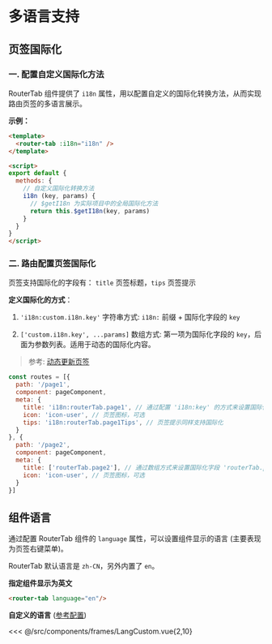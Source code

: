 # 多语言支持


## 页签国际化

### 一. 配置自定义国际化方法

RouterTab 组件提供了 `i18n` 属性，用以配置自定义的国际化转换方法，从而实现路由页签的多语言展示。

<doc-links api="#i18n" demo="/i18n/"></doc-links>

**示例：**

``` html {2,9}
<template>
  <router-tab :i18n="i18n" />
</template>

<script>
export default {
  methods: {
    // 自定义国际化转换方法
    i18n (key, params) {
      // $getI18n 为实际项目中的全局国际化方法
      return this.$getI18n(key, params)
    }
  }
}
</script>
```


### 二. 路由配置页签国际化

页签支持国际化的字段有： `title` 页签标题，`tips` 页签提示
  

**定义国际化的方式**：

  1. `'i18n:custom.i18n.key'` 字符串方式: `i18n:` 前缀 + 国际化字段的 `key`

  2. `['custom.i18n.key', ...params]` 数组方式: 第一项为国际化字段的 `key`，后面为参数列表。适用于动态的国际化内容。
    
  > 参考: [动态更新页签](../advanced/dynamic-tab-info.md#动态更新页签)


``` javascript {5,7,13}
const routes = [{
  path: '/page1',
  component: pageComponent,
  meta: {
    title: 'i18n:routerTab.page1', // 通过配置 'i18n:key' 的方式来设置国际化字段 'routerTab.page1'
    icon: 'icon-user', // 页签图标，可选
    tips: 'i18n:routerTab.page1Tips', // 页签提示同样支持国际化
  }
}, {
  path: '/page2',
  component: pageComponent,
  meta: {
    title: ['routerTab.page2'], // 通过数组方式来设置国际化字段 'routerTab.page2'
    icon: 'icon-user', // 页签图标，可选
  }
}]
```



## 组件语言

通过配置 RouterTab 组件的 `language` 属性，可以设置组件显示的语言 (主要表现为页签右键菜单)。


RouterTab 默认语言是 `zh-CN`，另外内置了 `en`。

<doc-links api="#language" demo="/lang-en/"></doc-links>

**指定组件显示为英文**

``` html
<router-tab language="en"/>
```

**自定义的语言** ([参考配置](https://github.com/bhuh12/vue-router-tab/blob/master/lib/lang/en.js))

<<< @/src/components/frames/LangCustom.vue{2,10}
